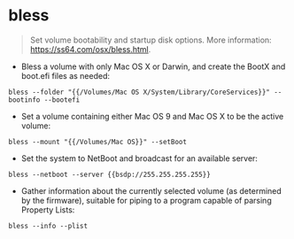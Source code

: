 # bless

> Set volume bootability and startup disk options.
> More information: <https://ss64.com/osx/bless.html>.

- Bless a volume with only Mac OS X or Darwin, and create the BootX and boot.efi files as needed:

`bless --folder "{{/Volumes/Mac OS X/System/Library/CoreServices}}" --bootinfo --bootefi`

- Set a volume containing either Mac OS 9 and Mac OS X to be the active volume:

`bless --mount "{{/Volumes/Mac OS}}" --setBoot`

- Set the system to NetBoot and broadcast for an available server:

`bless --netboot --server {{bsdp://255.255.255.255}}`

- Gather information about the currently selected volume (as determined by the firmware), suitable for piping to a program capable of parsing Property Lists:

`bless --info --plist`
